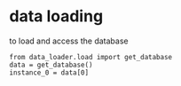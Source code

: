 # data loading
to load and access the database
```
from data_loader.load import get_database
data = get_database()
instance_0 = data[0]
```
